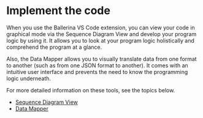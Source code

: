 # Implement the code

When you use the Ballerina VS Code extension, you can view your code in graphical mode via the Sequence Diagram View and develop your program logic by using it. It allows you to look at your program logic holistically and comprehend the program at a glance. 

Also, the Data Mapper allows you to visually translate data from one format to another (such as from one JSON format to another). It comes with an intuitive user interface and prevents the need to know the programming logic underneath.

For more detailed information on these tools, see the topics below.

- [Sequence Diagram View](../implement-the-code/sequence-diagram-view.md)
- [Data Mapper](../implement-the-code/data-mapper.md)